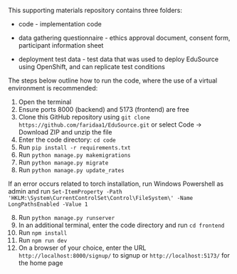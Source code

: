 This supporting materials repository contains three folders:

* code - implementation code

* data gathering questionnaire - ethics approval document, consent form, participant information sheet

* deployment test data - test data that was used to deploy EduSource using OpenShift, and can replicate test conditions


The steps below outline how to run the code, where the use of a virtual environment is recommended:
1. Open the terminal
2. Ensure ports 8000 (backend) and 5173 (frontend) are free
3. Clone this GitHub repository using `git clone https://github.com/faridaa1/EduSource.git` or select Code -> Download ZIP and unzip the file
4. Enter the code directory: `cd code`
6. Run `pip install -r requirements.txt`
7. Run `python manage.py makemigrations`
8. Run `python manage.py migrate`
9. Run  `python manage.py update_rates`

If an error occurs related to torch installation, run Windows Powershell as admin and run `Set-ItemProperty -Path 'HKLM:\System\CurrentControlSet\Control\FileSystem\' -Name LongPathsEnabled -Value 1`

8. Run `python manage.py runserver`
9. In an additional terminal, enter the code directory and run `cd frontend`
10. Run `npm install`
11. Run  `npm run dev`
12. On a browser of your choice, enter the URL `http://localhost:8000/signup/` to signup or `http://localhost:5173/` for the home page
